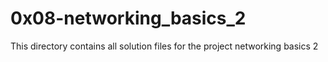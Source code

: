 # 0x08-networking_basics_2
This directory contains all solution files for the project networking basics 2
